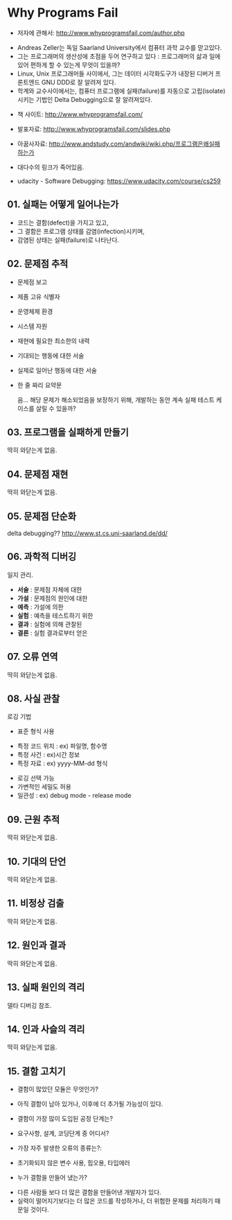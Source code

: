 
Why Programs Fail
=================


* 저자에 관해서: http://www.whyprogramsfail.com/author.php
 - Andreas Zeller는 독일 Saarland University에서 컴퓨터 과학 교수를 맏고있다.
 - 그는 프로그래머의 생산성에 초점을 두어 연구하고 있다 : 프로그래머의 삶과 일에 있어 편하게 할 수 있는게 무엇이 있을까?
 - Linux, Unix 프로그래머들 사이에서, 그는 데이터 시각화도구가 내장된 디버거 프론트엔드 GNU DDD로 잘 알려져 있다.
 - 학계와 교수사이에서는, 컴퓨터 프로그램에 실패(failure)를 자동으로 고립(isolate)시키는 기법인 Delta Debugging으로 잘 알려져있다.

* 책 사이트: http://www.whyprogramsfail.com/
 - 발표자료: http://www.whyprogramsfail.com/slides.php

* 아꿈사자료: http://www.andstudy.com/andwiki/wiki.php/프로그램은왜실패하는가
 - 대다수의 링크가 죽어있음.

* udacity - Software Debugging: https://www.udacity.com/course/cs259


## 01. 실패는 어떻게 일어나는가
* 코드는 결함(defect)을 가지고 있고,
* 그 결함은 프로그램 상태를 감염(infection)시키며,
* 감염된 상태는 실패(failure)로 나타난다.


## 02. 문제점 추적
* 문제점 보고
 - 제픔 고유 식별자
 - 운영체제 환경
 - 시스템 자원
 - 재현에 필요한 최소한의 내력
 - 기대되는 행동에 대한 서술
 - 실제로 일어난 행동에 대한 서술
 - 한 줄 짜리 요약문


    음... 해당 문제가 해소되었음을 보장하기 위해, 개발하는 동안 계속 실패 테스트 케이스를 살릴 수 있을까?


## 03. 프로그램을 실패하게 만들기
딱히 와닫는게 없음.


## 04. 문제점 재현
딱히 와닫는게 없음.


## 05. 문제점 단순화
delta debugging?? http://www.st.cs.uni-saarland.de/dd/


## 06. 과학적 디버깅
일지 관리.

* __서술__ : 문제점 자체에 대한
* __가설__ : 문제점의 원인에 대한 
* __예측__ : 가설에 의한 
* __실험__ : 예측을 테스트하기 위한
* __결과__ : 실험에 의해 관찰된
* __결론__ : 실험 결과로부터 얻은


## 07. 오류 연역
딱히 와닫는게 없음.


## 08. 사실 관찰

로깅 기법

* 표준 형식 사용
 - 특정 코드 위치 : ex) 파일명, 함수명
 - 특정 사건 : ex)시간 정보
 - 특정 자료 : ex) yyyy-MM-dd 형식
* 로깅 선택 가능
* 가변적인 세밀도 허용
* 일관성 : ex) debug mode - release mode


## 09. 근원 추적
딱히 와닫는게 없음.


## 10. 기대의 단언
딱히 와닫는게 없음.


## 11. 비정상 검출
딱히 와닫는게 없음.


## 12. 원인과 결과
딱히 와닫는게 없음.


## 13. 실패 원인의 격리
델타 디버깅 참조.


## 14. 인과 사슬의 격리
딱히 와닫는게 없음.


## 15. 결함 고치기

* 결함이 많았던 모듈은 무엇인가?
 - 아직 결함이 남아 있거나, 이후에 더 추가될 가능성이 있다.
* 결함이 가장 많이 도입된 공정 단계는?
 - 요구사항, 설계, 코딩단계 중 어디서?
* 가장 자주 발생한 오류의 종류는?:
 - 초기화되지 않은 변수 사용, 힙오용, 타입에러
* 누가 결함을 만들어 냈는가?
 - 다른 사람들 보다 더 많은 결함을 만들어낸 개발자가 있다.
 - 실력이 떨어지기보다는 더 많은 코드를 작성하거나, 더 위험한 문제를 처리하기 때문일 것이다.